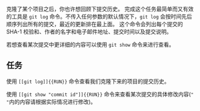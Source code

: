 克隆了某个项目之后，你也许想回顾下提交历史。 完成这个任务最简单而又有效的工具是 `git log` 命令。不传入任何参数的默认情况下，`git log` 会按时间先后顺序列出所有的提交，最近的更新排在最上面。 这个命令会列出每个提交的 SHA-1 校验和、作者的名字和电子邮件地址、提交时间以及提交说明。

若想查看某次提交中更详细的内容可以使用 `git show` 命令来进行查看。

## 任务

使用 `[[git log]]{{RUN}}` 命令查看我们克隆下来的项目的提交历史。

使用 `[[git show "commit id"]]{{RUN}}` 命令来查看某次提交的具体修改内容(`" "`内的内容请根据实际情况进行修改)。